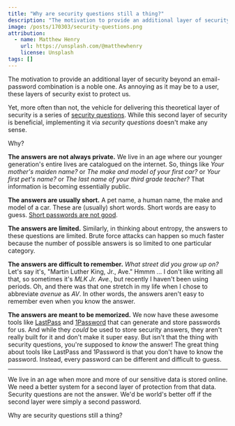 ```yaml
---
title: "Why are security questions still a thing?"
description: "The motivation to provide an additional layer of security beyond an email-password combination is a noble one, but ..."
image: /posts/170303/security-questions.png
attribution:
  - name: Matthew Henry
    url: https://unsplash.com/@matthewhenry
    license: Unsplash
tags: []
---
```


The motivation to provide an additional layer of security beyond an email-password combination is a noble one. As annoying as it may be to a user, these layers of security exist to protect us.

Yet, more often than not, the vehicle for delivering this theoretical layer of security is a series of [security questions](https://en.wikipedia.org/wiki/Security_question). While this second layer of security is beneficial, implementing it via _security questions_ doesn't make any sense.

Why?

**The answers are not always private.** We live in an age where our younger generation's entire lives are catalogued on the internet. So, things like _Your mother's maiden name?_ or _The make and model of your first car?_ or _Your first pet's name?_ or _The last name of your third grade teacher?_ That information is becoming essentially public.

**The answers are usually short.** A pet name, a human name, the make and model of a car. These are (usually) short words. Short words are easy to guess. [Short passwords are not good](https://xkcd.com/936/).

**The answers are limited.** Similarly, in thinking about entropy, the answers to these questions are limited. Brute force attacks can happen so much faster because the number of possible answers is so limited to one particular category.

**The answers are difficult to remember.** _What street did you grow up on?_ Let's say it's, "Martin Luther King, Jr., Ave." Hmmm ... I don't like writing all that, so sometimes it's _MLK Jr. Ave._, but recently I haven't been using periods. Oh, and there was that one stretch in my life when I chose to abbreviate _avenue_ as _AV_. In other words, the answers aren't easy to remember even when you know the answer.

**The answers are meant to be memorized.** We now have these awesome tools like [LastPass](https://www.lastpass.com/) and [1Password](https://1password.com/) that can generate and store passwords for us. And while they _could_ be used to store security answers, they aren't really built for it and don't make it super easy. But isn't that the thing with security questions, you're supposed to _know_ the answer! The great thing about tools like LastPass and 1Password is that you don't have to know the password. Instead, every password can be different and difficult to guess.

---

We live in an age when more and more of our sensitive data is stored online. We need a better system for a second layer of protection from that data. Security questions are not the answer. We'd be world's better off if the second layer were simply a second password.

Why are security questions still a thing?
